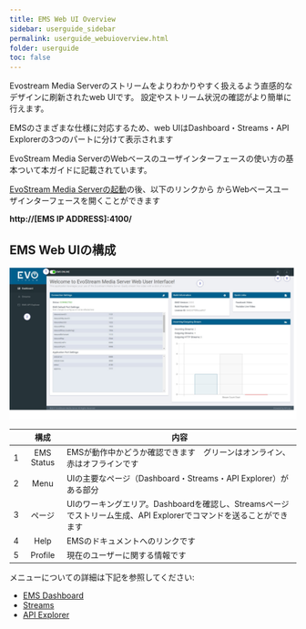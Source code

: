 ```yaml
---
title: EMS Web UI Overview
sidebar: userguide_sidebar
permalink: userguide_webuioverview.html
folder: userguide
toc: false
---
```


Evostream Media Serverのストリームをよりわかりやすく扱えるよう直感的なデザインに刷新されたweb UIです。
設定やストリーム状況の確認がより簡単に行えます。

EMSのさまざまな仕様に対応するため、web UIはDashboard・Streams・API Explorerの3つのパートに分けて表示されます

EvoStream Media ServerのWebベースのユーザインターフェースの使い方の基本ついて本ガイドに記載されています。


 [EvoStream Media Serverの起動](http://docs.evostream.com/2.0/userguide_startems.html)の後、以下のリンクから
からWebベースユーザインターフェースを開くことができます

 **http://[EMS IP ADDRESS]:4100/**






## EMS Web UIの構成

![](images/userguide/webuiparts.jpg)



|      | 構成  | 内容                              |
| :--: | :--------: | ---------------------------------------- |
|  1   | EMS Status | EMSが動作中かどうか確認できます　グリーンはオンライン、赤はオフラインです |
|  2   |    Menu    | UIの主要なページ（Dashboard・Streams・API Explorer）がある部分 |
|  3   |  ページ  | UIのワーキングエリア。Dashboardを確認し、Streamsページでストリーム生成、API Explorerでコマンドを送ることができます |
|  4   |    Help    | EMSのドキュメントへのリンクです           |
|  5   |  Profile   | 現在のユーザーに関する情報です |



メニューについての詳細は下記を参照してください:

- [EMS Dashboard](userguide_dashboard.html)
- [Streams](userguide_streams.html)
- [API Explorer](userguide_apiexplorer.html)
